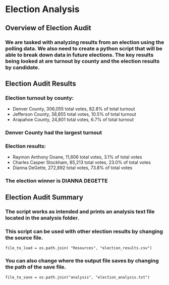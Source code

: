 # Election Analysis

## Overview of Election Audit
### We are tasked with analyzing results from an election using the polling data. We also need to create a python script that will be able to break down data in future elections. The key results being looked at are turnout by county and the election results by candidate.

## Election Audit Results
### Election turnout by county:
- Denver County, 306,055 total votes, 82.8% of total turnout
- Jefferson County, 38,855 total votes, 10.5% of total turnout
- Arapahoe County, 24,801 total votes, 6.7% of total turnout
### Denver County had the largest turnout
### Election results:
- Raymon Anthony Doane, 11,606 total votes, 3.1% of total votes
- Charles Casper Stockham, 85,213 total votes, 23.0% of total votes
- Dianna DeGette, 272,892 total votes, 73.8% of total votes
### The election winner is DIANNA DEGETTE

## Election Audit Summary
### The script works as intended and prints an analysis text file located in the analysis folder.
### This script can be used with other election results by changing the source file.
```
file_to_load = os.path.join( "Resources", "election_results.csv")
```
### You can also change where the output file saves by changing the path of the save file.
```
file_to_save = os.path.join("analysis", "election_analysis.txt")
```